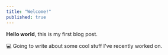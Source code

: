 ```yaml
---
title: "Welcome!"
published: true
---
```


**Hello world**, this is my first blog post.

💻 Going to write about some cool stuff I've recently worked on.
